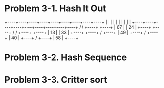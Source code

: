 # Problem 3-1. Hash It Out

+----+----+----+----+----+----+----+----+----+
| | | | | | | | | |
+----+----+----+----+----+----+----+----+----+
\/ \/
+----+ +----+
| 67 | | 24 |
+----+ +----+
\/ \/
+----+ +----+
| 13 | | 33 |
+----+ +----+
\/
+----+
| 49 |
+----+
\/
+----+
| 40 |
+----+
\/
+----+
| 58 |
+----+

# Problem 3-2. Hash Sequence

# Problem 3-3. Critter sort
